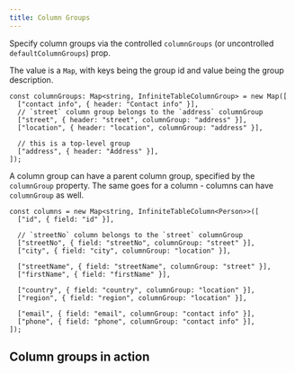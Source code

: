 ```yaml
---
title: Column Groups
---
```


Specify column groups via the controlled `columnGroups` (or uncontrolled `defaultColumnGroups`) prop.

The value is a `Map`, with keys being the group id and value being the group description.

```tsx title=defining-column-groups
const columnGroups: Map<string, InfiniteTableColumnGroup> = new Map([
  ["contact info", { header: "Contact info" }],
  // `street` column group belongs to the `address` columnGroup
  ["street", { header: "street", columnGroup: "address" }],
  ["location", { header: "location", columnGroup: "address" }],

  // this is a top-level group
  ["address", { header: "Address" }],
]);
```

A column group can have a parent column group, specified by the `columnGroup` property. The same goes for a column - columns can have `columnGroup` as well.

```tsx title=defining-columns-with-groups
const columns = new Map<string, InfiniteTableColumn<Person>>([
  ["id", { field: "id" }],

  // `streetNo` column belongs to the `street` columnGroup
  ["streetNo", { field: "streetNo", columnGroup: "street" }],
  ["city", { field: "city", columnGroup: "location" }],

  ["streetName", { field: "streetName", columnGroup: "street" }],
  ["firstName", { field: "firstName" }],

  ["country", { field: "country", columnGroup: "location" }],
  ["region", { field: "region", columnGroup: "location" }],

  ["email", { field: "email", columnGroup: "contact info" }],
  ["phone", { field: "phone", columnGroup: "contact info" }],
]);
```

## Column groups in action

<Sandpack>

```tsx file=column-groups-example.page.tsx
```

```tsx file=column-groups-data.ts
```

</Sandpack>

